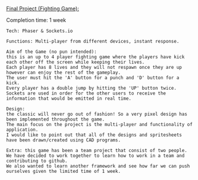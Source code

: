 [Final Project (Fighting Game):](http://super-spiced-brothers.herokuapp.com/)

Completion time: 1 week

    Tech: Phaser & Sockets.io

    Functions: Multi-player from different devices, instant response.

    Aim of the Game (no pun intended):
    this is an up to 4 player fighting game where the players have kick each other off the screen while keeping their lives.
    Each player has 8 lives and they will not respawn once they are up however can enjoy the rest of the gameplay.
    The user must hit the 'A' button for a punch and 'D' button for a kick.
    Every player has a double jump by hitting the 'UP' button twice.
    Sockets are used in order for the other users to receive the information that would be emitted in real time.

    Design:
    the classic will never go out of fashion! So a very pixel design has been implemented throughout the game.
    The main focus on the project is the multi-player and functionality of application.
    I would like to point out that all of the designs and spritesheets have been drawn/created using CAD programs.

    Extra: this game has been a team project that consist of two people.
    We have decided to work together to learn how to work in a team and contributing to github.
    We also wanted to learn another framework and see how far we can push ourselves given the limited time of 1 week.
